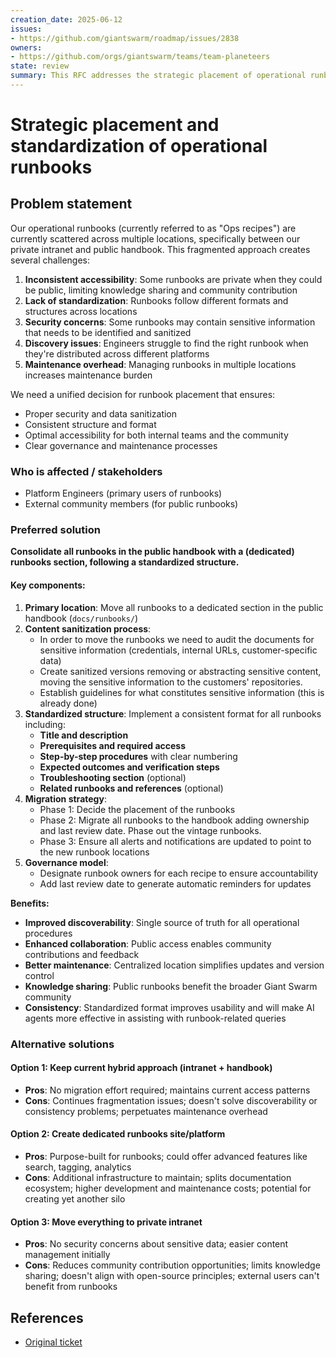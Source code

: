 ```yaml
---
creation_date: 2025-06-12
issues:
- https://github.com/giantswarm/roadmap/issues/2838
owners:
- https://github.com/orgs/giantswarm/teams/team-planeteers
state: review
summary: This RFC addresses the strategic placement of operational runbooks (currently called "Ops recipes") to improve accessibility, maintainability, and security while ensuring consistent structure and content sanitization.
---
```


# Strategic placement and standardization of operational runbooks

## Problem statement

Our operational runbooks (currently referred to as "Ops recipes") are currently scattered across multiple locations, specifically between our private intranet and public handbook. This fragmented approach creates several challenges:

1. **Inconsistent accessibility**: Some runbooks are private when they could be public, limiting knowledge sharing and community contribution
2. **Lack of standardization**: Runbooks follow different formats and structures across locations
3. **Security concerns**: Some runbooks may contain sensitive information that needs to be identified and sanitized
4. **Discovery issues**: Engineers struggle to find the right runbook when they're distributed across different platforms
5. **Maintenance overhead**: Managing runbooks in multiple locations increases maintenance burden

We need a unified decision for runbook placement that ensures:

- Proper security and data sanitization
- Consistent structure and format
- Optimal accessibility for both internal teams and the community
- Clear governance and maintenance processes

### Who is affected / stakeholders

- Platform Engineers (primary users of runbooks)
- External community members (for public runbooks)

### Preferred solution

**Consolidate all runbooks in the public handbook with a (dedicated) runbooks section, following a standardized structure.**

#### Key components:

1. **Primary location**: Move all runbooks to a dedicated section in the public handbook (`docs/runbooks/`)
2. **Content sanitization process**:
   - In order to move the runbooks we need to audit the documents for sensitive information (credentials, internal URLs, customer-specific data)
   - Create sanitized versions removing or abstracting sensitive content, moving the sensitive information to the customers' repositories.
   - Establish guidelines for what constitutes sensitive information (this is already done)
3. **Standardized structure**: Implement a consistent format for all runbooks including:
   - **Title and description**
   - **Prerequisites and required access**
   - **Step-by-step procedures** with clear numbering
   - **Expected outcomes and verification steps**
   - **Troubleshooting section** (optional)
   - **Related runbooks and references** (optional)
4. **Migration strategy**:
   - Phase 1: Decide the placement of the runbooks
   - Phase 2: Migrate all runbooks to the handbook adding ownership and last review date. Phase out the vintage runbooks.
   - Phase 3: Ensure all alerts and notifications are updated to point to the new runbook locations
5. **Governance model**:
   - Designate runbook owners for each recipe to ensure accountability
   - Add last review date to generate automatic reminders for updates

**Benefits:**

- **Improved discoverability**: Single source of truth for all operational procedures
- **Enhanced collaboration**: Public access enables community contributions and feedback
- **Better maintenance**: Centralized location simplifies updates and version control
- **Knowledge sharing**: Public runbooks benefit the broader Giant Swarm community
- **Consistency**: Standardized format improves usability and will make AI agents more effective in assisting with runbook-related queries

### Alternative solutions

#### Option 1: Keep current hybrid approach (intranet + handbook)

- **Pros**: No migration effort required; maintains current access patterns
- **Cons**: Continues fragmentation issues; doesn't solve discoverability or consistency problems; perpetuates maintenance overhead

#### Option 2: Create dedicated runbooks site/platform

- **Pros**: Purpose-built for runbooks; could offer advanced features like search, tagging, analytics
- **Cons**: Additional infrastructure to maintain; splits documentation ecosystem; higher development and maintenance costs; potential for creating yet another silo

#### Option 3: Move everything to private intranet

- **Pros**: No security concerns about sensitive data; easier content management initially
- **Cons**: Reduces community contribution opportunities; limits knowledge sharing; doesn't align with open-source principles; external users can't benefit from runbooks

## References

- [Original ticket](https://github.com/giantswarm/roadmap/issues/2838)
